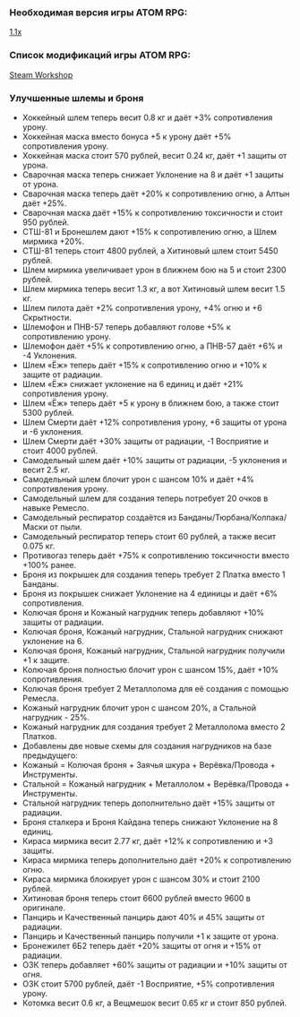 ### Необходимая версия игры ATOM RPG:
[1.1x](https://store.steampowered.com/app/552620)

### Список модификаций игры ATOM RPG:
[Steam Workshop](https://steamcommunity.com/app/552620/workshop)

### Улучшенные шлемы и броня
- Хоккейный шлем теперь весит 0.8 кг и даёт +3% сопротивления урону.
- Хоккейная маска вместо бонуса +5 к урону даёт +5% сопротивления урону.
- Хоккейная маска стоит 570 рублей, весит 0.24 кг, даёт +1 защиты от урона.
- Сварочная маска теперь снижает Уклонение на 8 и даёт +1 защиты от урона.
- Сварочная маска теперь даёт +20% к сопротивлению огню, а Алтын даёт +25%.
- Сварочная маска даёт +15% к сопротивлению токсичности и стоит 950 рублей.
- СТШ-81 и Бронешлем дают +15% к сопротивлению огню, а Шлем мирмика +20%.
- СТШ-81 теперь стоит 4800 рублей, а Хитиновый шлем стоит 5450 рублей.
- Шлем мирмика увеличивает урон в ближнем бою на 5 и стоит 2300 рублей.
- Шлем мирмика теперь весит 1.3 кг, а вот Хитиновый шлем весит 1.5 кг.
- Шлем пилота даёт +2% сопротивления урону, +4% огню и +6 Скрытности.
- Шлемофон и ПНВ-57 теперь добавляют голове +5% к сопротивлению урону.
- Шлемофон даёт +5% к сопротивлению огню, а ПНВ-57 даёт +6% и -4 Уклонения.
- Шлем «Ёж» теперь даёт +15% к сопротивлению огню и +10% к защите от радиации.
- Шлем «Ёж» снижает уклонение на 6 единиц и даёт +21% сопротивления урону.
- Шлем «Ёж» теперь даёт +5 к урону в ближнем бою, а также стоит 5300 рублей.
- Шлем Смерти даёт +12% сопротивления урону, +6 защиты от урона и -6 уклонения.
- Шлем Смерти даёт +30% защиты от радиации, -1 Восприятие и стоит 4000 рублей.
- Самодельный шлем даёт +10% защиты от радиации, -5 уклонения и весит 2.5 кг.
- Самодельный шлем блочит урон с шансом 10% и даёт +4% сопротивления урону.
- Самодельный шлем для создания теперь потребует 20 очков в навыке Ремесло.
- Самодельный респиратор создаётся из Банданы/Тюрбана/Колпака/Маски от пыли.
- Самодельный респиратор теперь стоит 60 рублей, а также весит 0.075 кг.
- Противогаз теперь даёт +75% к сопротивлению токсичности вместо +100% ранее.
- Броня из покрышек для создания теперь требует 2 Платка вместо 1 Банданы.
- Броня из покрышек снижает Уклонение на 4 единицы и даёт +6% сопротивления.
- Колючая броня и Кожаный нагрудник теперь добавляют +10% защиты от радиации.
- Колючая броня, Кожаный нагрудник, Стальной нагрудник снижают уклонение на 6.
- Колючая броня, Кожаный нагрудник, Стальной нагрудник получили +1 к защите.
- Колючая броня полностью блочит урон с шансом 15%, даёт +10% сопротивления.
- Колючая броня требует 2 Металлолома для её создания с помощью Ремесла.
- Кожаный нагрудник блочит урон с шансом 20%, а Стальной нагрудник - 25%.
- Кожаный нагрудник для создания требует 2 Металлолома вместо 2 Платков.
- Добавлены две новые схемы для создания нагрудников на базе предыдущего:
- Кожаный = Колючая броня + Заячья шкура + Верёвка/Провода + Инструменты.
- Стальной = Кожаный нагрудник + Металлолом + Верёвка/Провода + Инструменты.
- Стальной нагрудник теперь дополнительно даёт +15% защиты от радиации.
- Броня сталкера и Броня Кайдана теперь снижают Уклонение на 8 единиц.
- Кираса мирмика весит 2.77 кг, даёт +12% к сопротивлению и +3 защиты.
- Кираса мирмика теперь дополнительно даёт +20% к сопротивлению огню.
- Кираса мирмика блокирует урон с шансом 30% и стоит 2100 рублей.
- Хитиновая броня теперь стоит 6600 рублей вместо 9600 в оригинале.
- Панцирь и Качественный панцирь дают 40% и 45% защиты от радиации.
- Панцирь и Качественный панцирь получили +1 к защите от урона.
- Бронежилет 6Б2 теперь даёт +20% защиты от огня и +15% от радиации.
- ОЗК теперь добавляет +60% защиты от радиации и +10% защиты от огня.
- ОЗК стоит 5700 рублей, даёт -1 Восприятие, +5% сопротивления урону.
- Котомка весит 0.6 кг, а Вещмешок весит 0.65 кг и стоит 850 рублей.